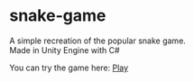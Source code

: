 # snake-game
A simple recreation of the popular snake game. <br>
Made in Unity Engine with C#

You can try the game here: [Play](https://h-bakrania.itch.io/snake-game)
